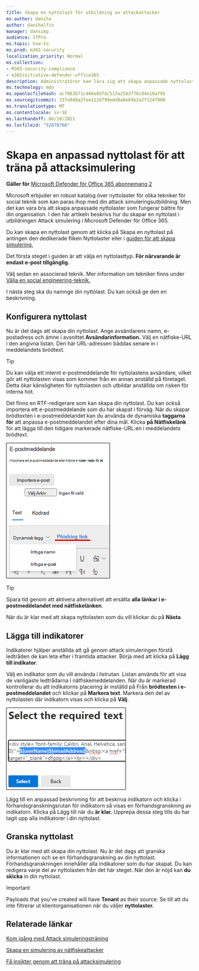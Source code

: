 ```yaml
---
title: Skapa en nyttolast för utbildning av attackattacker
ms.author: daniha
author: danihalfin
manager: dansimp
audience: ITPro
ms.topic: how-to
ms.prod: m365-security
localization_priority: Normal
ms.collection:
- M365-security-compliance
- m365initiative-defender-office365
description: Administratörer kan lära sig att skapa anpassade nyttolaster för utbildning av attackattacker i Microsoft Defender för Office 365.
ms.technology: mdo
ms.openlocfilehash: ac7963b71c466e8dfdc513a2563776cd4e10af95
ms.sourcegitcommit: 337e8d8a2fee112d799edd8a0e04b3a2f124f900
ms.translationtype: MT
ms.contentlocale: sv-SE
ms.lasthandoff: 06/10/2021
ms.locfileid: "52878766"
---
```

# <a name="create-a-custom-payload-for-attack-simulation-training"></a>Skapa en anpassad nyttolast för att träna på attacksimulering

**Gäller för** [Microsoft Defender för Office 365 abonnemang 2](defender-for-office-365.md)

Microsoft erbjuder en robust katalog över nyttolaster för olika tekniker för social teknik som kan paras ihop med din attack simuleringsutbildning. Men det kan vara bra att skapa anpassade nyttolaster som fungerar bättre för din organisation. I den här artikeln beskrivs hur du skapar en nyttolast i utbildningen Attack simulering i Microsoft Defender för Office 365.

Du kan skapa en nyttolast genom att klicka på Skapa en nyttolast på antingen den dedikerade fliken Nyttolaster eller i [guiden för att skapa simulering.](attack-simulation-training.md#selecting-a-payload) [  ](https://security.microsoft.com/attacksimulator?viewid=payload) 

Det första steget i guiden är att välja en nyttolasttyp. **För närvarande är endast e-post tillgänglig.**

Välj sedan en associerad teknik. Mer information om tekniker finns under [Välja en social engineering-teknik.](attack-simulation-training.md#selecting-a-social-engineering-technique)

I nästa steg ska du namnge din nyttolast. Du kan också ge den en beskrivning.

## <a name="configure-payload"></a>Konfigurera nyttolast

Nu är det dags att skapa din nyttolast. Ange avsändarens namn, e-postadress och ämne i avsnittet **Avsändarinformation.** Välj en nätfiske-URL i den angivna listan. Den här URL-adressen bäddas senare in i meddelandets brödtext.

> [!TIP]
> Du kan välja ett internt e-postmeddelande för nyttolastens avsändare, vilket gör att nyttolasten visas som kommer från en annan anställd på företaget. Detta ökar känsligheten för nyttolasten och utbildar anställda om risken för interna hot.

Det finns en RTF-redigerare som kan skapa din nyttolast. Du kan också importera ett e-postmeddelande som du har skapat i förväg. När du skapar brödtexten i e-postmeddelandet kan du använda de dynamiska **taggarna för** att anpassa e-postmeddelandet efter dina mål. Klicka **på Nätfiskelänk** för att lägga till den tidigare markerade nätfiske-URL:en i meddelandets brödtext.

![Nätfiskelänk och dynamiska taggar markerade när nyttolast skapas för Microsoft Defender för Office 365](../../media/attack-sim-preview-payload-email-body.png)

> [!TIP]
> Spara tid genom att aktivera alternativet att ersätta **alla länkar i e-postmeddelandet med nätfiskelänken**.

När du är klar med att skapa nyttolasten som du vill klickar du på **Nästa**.

## <a name="adding-indicators"></a>Lägga till indikatorer

Indikatorer hjälper anställda att gå genom attack simuleringen förstå ledtråden de kan leta efter i framtida attacker. Börja med att klicka på **Lägg till indikator**.

Välj en indikator som du vill använda i listrutan. Listan används för att visa de vanligaste ledtrådarna i nätfiskemeddelanden. När du är markerad kontrollerar du att indikatorns placering är inställd på Från **brödtexten i e-postmeddelandet** och klickar på **Markera text**. Markera den del av nyttolasten där indikatorn visas och klicka på **Välj**.

![Markerad text i meddelandets brödtext som ska läggas till i en indikator i simuleringsutbildning för attack](../../media/attack-sim-preview-select-text.png)

Lägg till en anpassad beskrivning för att beskriva indikatorn och klicka i förhandsgranskningsrutan för indikatorn så visas en förhandsgranskning av indikatorn. Klicka på Lägg till när du **är klar.** Upprepa dessa steg tills du har tagit upp alla indikatorer i din nyttolast.

## <a name="review-payload"></a>Granska nyttolast

Du är klar med att skapa din nyttolast. Nu är det dags att granska informationen och se en förhandsgranskning av din nyttolast. Förhandsgranskningen innehåller alla indikatorer som du har skapat. Du kan redigera varje del av nyttolasten från det här steget. När den är nöjd kan **du skicka** in din nyttolast.

> [!IMPORTANT]
> Payloads that you've created will have **Tenant** as their source. Se till att du inte filtrerar ut klientorganisationen när du väljer **nyttolaster.**

## <a name="related-links"></a>Relaterade länkar

[Kom igång med Attack simuleringsträning](attack-simulation-training-get-started.md)

[Skapa en simulering av nätfiskeattacker](attack-simulation-training.md)

[Få insikter genom att träna på attacksimulering](attack-simulation-training-insights.md)
